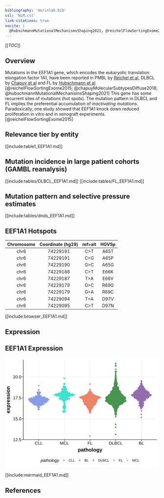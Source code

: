 ```yaml
---
bibliography: 'morinlab.bib'
csl: 'NLM.csl'
link-citations: true
nocite: |
  @hubschmannMutationalMechanismsShaping2021, @reichelFlowSortingExome2015, @chapuyMolecularSubtypesDiffuse2018
---
```

[[_TOC_]]

## Overview
Mutations in the EEF1A1 gene, which encodes the eukaryotic translation elongation factor 1A1, have been reported in PMBL by [Reichel et al](papers/reichelFlowSortingExome2015), 
DLBCL by [Chapuy et al](papers/chapuyMolecularSubtypesDiffuse2018.md) and FL by [Hubschmann et al](papers/hubschmannMutationalMechanismsShaping2021.md).[@reichelFlowSortingExome2015; @chapuyMolecularSubtypesDiffuse2018; @hubschmannMutationalMechanismsShaping2021] 
This gene has some recurrent sites of mutations (hot spots). The mutation pattern in DLBCL and FL implies the preferential accumulation of *inactivating mutations*. Paradoxically, one study showed that EEF1A1 knock down reduced proliferation in vitro and in xenograft experiments.[@reichelFlowSortingExome2015]

## Relevance tier by entity

[[include:table1_EEF1A1.md]]

## Mutation incidence in large patient cohorts (GAMBL reanalysis)

[[include:tables/DLBCL_EEF1A1.md]]
[[include:tables/FL_EEF1A1.md]]

## Mutation pattern and selective pressure estimates

[[include:tables/dnds_EEF1A1.md]]

## EEF1A1 Hotspots

| Chromosome |Coordinate (hg19) | ref>alt | HGVSp | 
| :---:| :---: | :--: | :---: |
|chr6|74229191|C>T|A65T|
|chr6|74229191|C>G|A65P|
|chr6|74229190|G>C|A65G|
|chr6|74229188|C>T|E66K|
|chr6|74229187|T>A|E66V|
|chr6|74229179|G>C|R69G|
|chr6|74229179|G>A|R69C|
| chr6 | 74229094 | T>A | D97V |
| chr6 | 74229095 | C>T | D97N |


[[include:browser_EEF1A1.md]]

## Expression
## EEF1A1 Expression
![](images/gene_expression/EEF1A1_by_pathology.svg)
<!-- ORIGIN: reichelFlowSortingExome2015a -->
<!-- DLBCL: hubschmannMutationalMechanismsShaping2021b -->
<!-- FL: hubschmannMutationalMechanismsShaping2021b -->
<!-- PMBL: reichelFlowSortingExome2015a -->
[[include:mermaid_EEF1A1.md]]

## References
